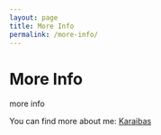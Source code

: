 ```yaml
---
layout: page
title: More Info
permalink: /more-info/
---
```


# More Info

more info

You can find more about me:
[Karaibas][domain]

[domain]: https://www.karaibas.com
